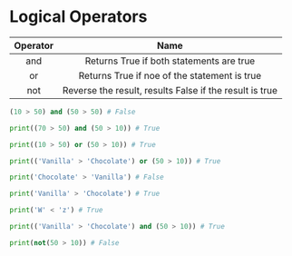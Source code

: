# Logical Operators

|   Operator |   Name |
|:-:    |:-:    |
|   and   |   Returns True if both statements are true |
|   or  |   Returns True if noe of the statement is true |
|   not   |   Reverse the result, results False if the result is true |

```python
(10 > 50) and (50 > 50) # False

print((70 > 50) and (50 > 10)) # True

print((10 > 50) or (50 > 10)) # True

print(('Vanilla' > 'Chocolate') or (50 > 10)) # True

print('Chocolate' > 'Vanilla') # False

print('Vanilla' > 'Chocolate') # True

print('W' < 'z') # True

print(('Vanilla' > 'Chocolate') and (50 > 10)) # True

print(not(50 > 10)) # False
```
